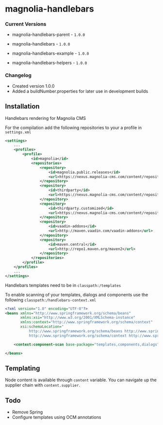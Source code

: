 magnolia-handlebars
===================

### Current Versions

 - magnolia-handlebars-parent - `1.0.0`


 - magnolia-handlebars - `1.0.0`
 - magnolia-handlebars-example - `1.0.0`
 - magnolia-handlebars-helpers - `1.0.0`
 
### Changelog

 - Created version 1.0.0
 - Added a buildNumber.properties for later use in development builds
 

Installation
------------

Handlebars rendering for Magnolia CMS

For the compilation add the following repositories to your a profile in `settings.xml`
```xml
<settings>
    ...
    <profiles>
        <profile>
            <id>magnolia</id>
            <repositories>
                <repository>
                    <id>magnolia.public.releases</id>
                    <url>https://nexus.magnolia-cms.com/content/repositories/magnolia.public.releases</url>
                </repository>
                <repository>
                    <id>thirdparty</id>
                    <url>https://nexus.magnolia-cms.com/content/repositories/thirdparty</url>
                </repository>
                <repository>
                    <id>thirdparty.customized</id>
                    <url>https://nexus.magnolia-cms.com/content/repositories/thirdparty.customized</url>
                </repository>
                <repository>
                    <id>vaadin-addons</id>
                    <url>http://maven.vaadin.com/vaadin-addons</url>
                </repository>
                <repository>
                    <id>maven.central</id>
                    <url>http://repo1.maven.org/maven2</url>
                </repository>
            </repositories>
        </profile>
    </profiles>
    ...
</settings>
```

Handlebars templates need to be in `classpath:/templates`
 
To enable scanning of your templates, dialogs and components use the following `classpath:/handlebars-context.xml`

```xml
<?xml version="1.0" encoding="UTF-8"?>
<beans xmlns="http://www.springframework.org/schema/beans"
       xmlns:xsi="http://www.w3.org/2001/XMLSchema-instance"
       xmlns:context="http://www.springframework.org/schema/context"
       xsi:schemaLocation="
           http://www.springframework.org/schema/beans http://www.springframework.org/schema/beans/spring-beans.xsd
           http://www.springframework.org/schema/context http://www.springframework.org/schema/context/spring-context.xsd">

    <context:component-scan base-package="templates,components,dialogs"/>

</beans>
```

Templating
----------

Node content is available through `content` variable. You can navigate up the supplier chain with `content.supplier`.


Todo
----
* Remove Spring
* Configure templates using OCM annotations